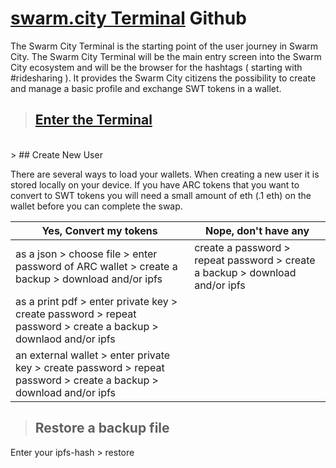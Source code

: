 # [swarm.city Terminal](https://github.com/swarmcity/sc-terminal/blob/master/README.md) Github


The Swarm City Terminal is the starting point of the user journey in Swarm City. The Swarm City Terminal will be the main entry screen into the Swarm City ecosystem and will be the browser for the hashtags ( starting with #ridesharing ). It provides the Swarm City citizens the possibility to create and manage a basic profile and exchange SWT tokens in a wallet.


> ## [Enter the Terminal](https://swarm.city)
<br>
> ## Create New User


There are several ways to load your wallets. When creating a new user it is stored locally on your device. If you have ARC tokens that you want to convert to SWT tokens you will need a small amount of eth (.1 eth) on the wallet before you can complete the swap. 


Yes, Convert my tokens | Nope, don't have any
---------------------- | --------------------
as a json > choose file > enter password of ARC wallet > create a backup > download and/or ipfs | create a password > repeat password > create a backup > download and/or ipfs
as a print pdf > enter private key > create password > repeat password > create a backup > downlaod and/or ipfs |
an external wallet > enter private key > create password > repeat password > create a backup > download and/or ipfs| 


> ## Restore a backup file 


Enter your ipfs-hash > restore 
